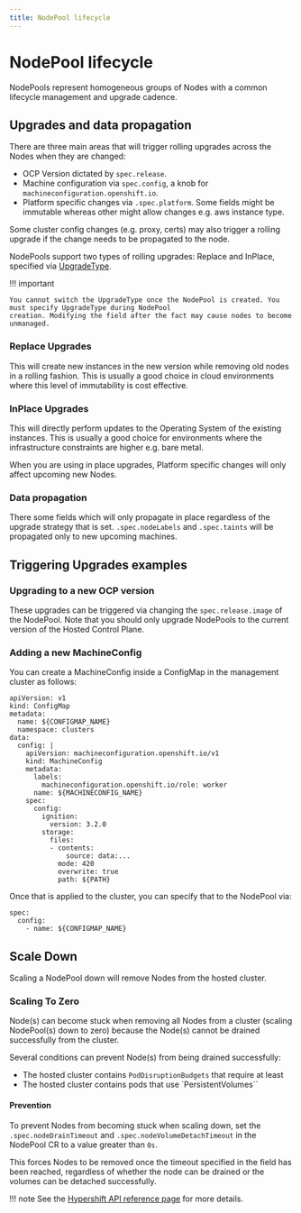 ```yaml
---
title: NodePool lifecycle
---
```


# NodePool lifecycle

NodePools represent homogeneous groups of Nodes with a common lifecycle management and upgrade cadence.

## Upgrades and data propagation

There are three main areas that will trigger rolling upgrades across the Nodes when they are changed:

- OCP Version dictated by `spec.release`.
- Machine configuration via `spec.config`, a knob for `machineconfiguration.openshift.io`.
- Platform specific changes via `.spec.platform`. Some fields might be immutable whereas other might allow changes e.g. aws instance type.

Some cluster config changes (e.g. proxy, certs) may also trigger a rolling upgrade if the change needs to be propagated to the node.

NodePools support two types of rolling upgrades: Replace and InPlace, specified via [UpgradeType](../../reference/api.md#hypershift.openshift.io/v1beta1.UpgradeType).

!!! important

    You cannot switch the UpgradeType once the NodePool is created. You must specify UpgradeType during NodePool 
    creation. Modifying the field after the fact may cause nodes to become unmanaged.

### Replace Upgrades

This will create new instances in the new version while removing old nodes in a rolling fashion. This is usually a good choice in cloud environments where this level of immutability is cost effective.

### InPlace Upgrades

This will directly perform updates to the Operating System of the existing instances. This is usually a good choice for environments where the infrastructure constraints are higher e.g. bare metal.

When you are using in place upgrades, Platform specific changes will only affect upcoming new Nodes.

### Data propagation

There some fields which will only propagate in place regardless of the upgrade strategy that is set.
`.spec.nodeLabels` and `.spec.taints` will be propagated only to new upcoming machines.


## Triggering Upgrades examples

### Upgrading to a new OCP version

These upgrades can be triggered via changing the `spec.release.image` of the NodePool. Note that you should only upgrade NodePools to the current version of the Hosted Control Plane.

### Adding a new MachineConfig

You can create a MachineConfig inside a ConfigMap in the management cluster as follows:

```
apiVersion: v1
kind: ConfigMap
metadata:
  name: ${CONFIGMAP_NAME}
  namespace: clusters
data:
  config: |
    apiVersion: machineconfiguration.openshift.io/v1
    kind: MachineConfig
    metadata:
      labels:
        machineconfiguration.openshift.io/role: worker
      name: ${MACHINECONFIG_NAME}
    spec:
      config:
        ignition:
          version: 3.2.0
        storage:
          files:
          - contents:
              source: data:...
            mode: 420
            overwrite: true
            path: ${PATH}
```

Once that is applied to the cluster, you can specify that to the NodePool via:

```
spec:
  config:
    - name: ${CONFIGMAP_NAME}
```

## Scale Down

Scaling a NodePool down will remove Nodes from the hosted cluster.

### Scaling To Zero

Node(s) can become stuck when removing all Nodes from a cluster (scaling NodePool(s) down to zero) because the Node(s) cannot be drained successfully from the cluster.

Several conditions can prevent Node(s) from being drained successfully:

- The hosted cluster contains `PodDisruptionBudgets` that require at least 
- The hosted cluster contains pods that use `PersistentVolumes``

#### Prevention

To prevent Nodes from becoming stuck when scaling down, set the `.spec.nodeDrainTimeout` and `.spec.nodeVolumeDetachTimeout` in the NodePool CR to a value greater than `0s`. 

This forces Nodes to be removed once the timeout specified in the field has been reached, regardless of whether the node can be drained or the volumes can be detached successfully.

!!! note
    See the [Hypershift API reference page](../../reference/api.md) for more details.
